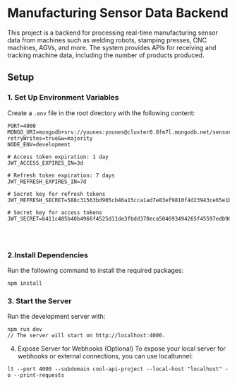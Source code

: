 # Manufacturing Sensor Data Backend

This project is a backend for processing real-time manufacturing sensor data from machines such as welding robots, stamping presses, CNC machines, AGVs, and more. The system provides APIs for receiving and tracking machine data, including the number of products produced.

## Setup

### 1. Set Up Environment Variables

Create a `.env` file in the root directory with the following content:

```plaintext
PORT=4000
MONGO_URI=mongodb+srv://younes:younes@cluster0.8fm7l.mongodb.net/sensorDb?retryWrites=true&w=majority
NODE_ENV=development

# Access token expiration: 1 day
JWT_ACCESS_EXPIRES_IN=3d

# Refresh token expiration: 7 days
JWT_REFRESH_EXPIRES_IN=7d

# Secret key for refresh tokens
JWT_REFRESH_SECRET=588c31563bd905cb46a15cca1ad7e83ef9810f4d23943ce65e1bef65ad5b351fe32d0c2442acc3add19ee0b7a58fe95b36ee6a0d502a95dd30abc1b1e60e21c3

# Secret key for access tokens
JWT_SECRET=b411c485b40b4966f4525d11de3fbdd370eca504693494265f45597edb9012b447e953d857dec02fc711e69767c01b3a530c2bae6bdedd63ee866c3bf259b62c




```

### 2.Install Dependencies

Run the following command to install the required packages:

```
npm install
```

### 3. Start the Server

Run the development server with:

```
npm run dev
// The server will start on http://localhost:4000.
```

4. Expose Server for Webhooks (Optional)
   To expose your local server for webhooks or external connections, you can use localtunnel:

```plaintext
lt --port 4000 --subdomain cool-api-project --local-host "localhost" -o --print-requests
```
